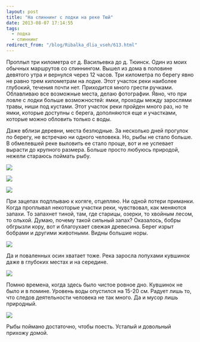 ```yaml
---
layout: post
title: "На спиннинг с лодки на реке Тюй"
date: 2013-08-07 17:14:55
tags:
  - лодка
  - спиннинг
redirect_from: "/blog/Ribalka_dlia_vseh/613.html"
---
```

Проплыл три километра от д. Васильевка до д. Тюинск. Один из моих
обычных маршрутов со спиннингом. Вышел из дома в половине девятого утра
и вернулся через 12 часов. Три километра по берегу явно не равно трем
километрам на лодке. Этот участок реки наиболее глубокий, течения почти
нет. Приходится много грести ручками. Облавливаю все возможные места,
делаю фотографии. Явно, что при ловле с лодки больше возможностей: ямки,
проходы между зарослями травы, ниши под кустами. Этот участок реки
пройден много раз, но те ямки, которые доступны с берега, дополняются
еще и участками, которые можно обловить только с воды.

Даже вблизи деревни, места безлюдные. За несколько дней прогулок по
берегу, не встречаю ни одного человека. Но, рыбы не стало больше. В
обмелевшей реке выловить ее стало проще, вот и не успевает вырасти до
крупного размера. Больше просто любуюсь природой, нежели стараюсь
поймать рыбу.

![](http://fishingguru.ru/uploads/images/00/00/01/2013/08/15/87f315.jpg)

![](http://fishingguru.ru/uploads/images/00/00/01/2013/08/15/25ed00.jpg)

![](http://fishingguru.ru/uploads/images/00/00/01/2013/08/15/44539e.jpg)

При зацепах подплываю к когяге, отцепляю. Ни одной потери приманки.
Когда проплывал некоторые участки реки, чувствовал, как меняются запахи.
То запахнет тиной, там, где старицы, озерки, то хвойным лесом, то
ольхой. Думаю, почему такой сильный запах? Оказалось, бобры обгрызли
кору, вот и благоухает свежая древесина. Берег изрыт бобрами и другими
животными. Видны большие норы.

![](http://fishingguru.ru/uploads/images/00/00/01/2013/08/15/5d1b3c.jpg)

Да и поваленных осин хватает тоже. Река заросла лопухами кувшинок даже в
глубоких местах и на середине.

![](http://fishingguru.ru/uploads/images/00/00/01/2013/08/15/f5bad0.jpg)

Помню времена, когда здесь было чистое ровное дно. Кувшинок не было и в
помине. Уровень воды опустился на 15-20 см. Радует лишь то, что следов
деятельности человека не так много. Да и мусор лишь природный.

![](http://fishingguru.ru/uploads/images/00/00/01/2013/08/24/849dc7.jpg)

Рыбы поймано достаточно, чтобы поесть. Усталый и довольный прихожу
домой.
